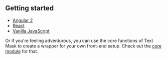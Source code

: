 ## Getting started

* [Angular 2](#/angular2)
* [React](#/react)
* [Vanilla JavaScript](#/vanilla)

Or if you're feeling adventurous, you can use the core functions of Text Mask to create a wrapper
for your own front-end setup. Check out the [core module](#/core) for that.
